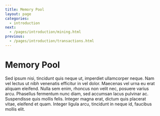 ```yaml
---
title: Memory Pool
layout: page
categories:
  - introduction
next:
  - /pages/introduction/mining.html
previous:
  - /pages/introduction/transactions.html
---
```


# Memory Pool

Sed ipsum nisi, tincidunt quis neque ut, imperdiet ullamcorper neque. Nam vel lectus ut nibh venenatis efficitur in vel dolor. Maecenas vel urna eu erat aliquam eleifend. Nulla sem enim, rhoncus non velit nec, posuere varius arcu. Phasellus fermentum nunc diam, sed accumsan lacus pulvinar ac. Suspendisse quis mollis felis. Integer magna erat, dictum quis placerat vitae, eleifend et quam. Integer ligula arcu, tincidunt in neque id, faucibus mollis elit. 
